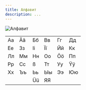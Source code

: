 ```yaml
---
title: Алфавит
description: ...
---
```


![Алфавит](../../../../assets/Alphabet.png)

|     |     |     |     |     |     |
| --- | --- | --- | --- | --- | --- |
| Аа  | Ää  | Бб  | Вв  | Гг  | Дд  |
| Ее  | Зз  | Ii  | Ïï  | Йй  | Кк  |
| Лл  | Мм  | Нн  | Оо  | Ōö  | Пп  |
| Рр  | Сс  | ß   | Тт  | Уу  | Ÿÿ  |
| Хх  | Ъъ  | Ьь  | Ыы  | Ээ  | Юю  |
|     |     | Üü  | ЯЯ  |     |     |
